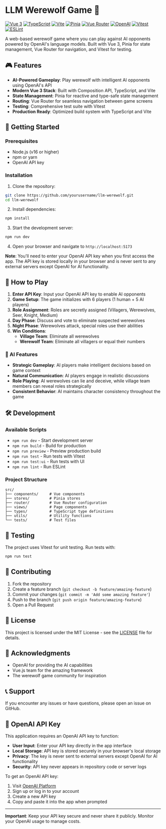 # LLM Werewolf Game 🐺

[![Vue 3](https://img.shields.io/badge/Vue-3.5.13-4FC08D?style=flat&logo=vue.js&logoColor=white)](https://vuejs.org/)
[![TypeScript](https://img.shields.io/badge/TypeScript-5.8.3-3178C6?style=flat&logo=typescript&logoColor=white)](https://www.typescriptlang.org/)
[![Vite](https://img.shields.io/badge/Vite-6.3.5-646CFF?style=flat&logo=vite&logoColor=white)](https://vitejs.dev/)
[![Pinia](https://img.shields.io/badge/Pinia-3.0.3-FFD859?style=flat&logo=pinia&logoColor=black)](https://pinia.vuejs.org/)
[![Vue Router](https://img.shields.io/badge/Vue%20Router-4.5.1-4FC08D?style=flat&logo=vue.js&logoColor=white)](https://router.vuejs.org/)
[![OpenAI](https://img.shields.io/badge/OpenAI-4.28.0-412991?style=flat&logo=openai&logoColor=white)](https://openai.com/)
[![Vitest](https://img.shields.io/badge/Vitest-3.2.4-6E9F18?style=flat&logo=vitest&logoColor=white)](https://vitest.dev/)
[![ESLint](https://img.shields.io/badge/ESLint-8.57.0-4B32C3?style=flat&logo=eslint&logoColor=white)](https://eslint.org/)

A web-based werewolf game where you can play against AI opponents powered by OpenAI's language models. Built with Vue 3, Pinia for state management, Vue Router for navigation, and Vitest for testing.

## 🎮 Features

- **AI-Powered Gameplay**: Play werewolf with intelligent AI opponents using OpenAI's API
- **Modern Vue 3 Stack**: Built with Composition API, TypeScript, and Vite
- **State Management**: Pinia for reactive and type-safe state management
- **Routing**: Vue Router for seamless navigation between game screens
- **Testing**: Comprehensive test suite with Vitest
- **Production Ready**: Optimized build system with TypeScript and Vite

## 🚀 Getting Started

### Prerequisites

- Node.js (v16 or higher)
- npm or yarn
- OpenAI API key

### Installation

1. Clone the repository:

```bash
git clone https://github.com/yourusername/llm-werewolf.git
cd llm-werewolf
```

2. Install dependencies:

```bash
npm install
```

3. Start the development server:

```bash
npm run dev
```

4. Open your browser and navigate to `http://localhost:5173`

**Note**: You'll need to enter your OpenAI API key when you first access the app. The API key is stored locally in your browser and is never sent to any external servers except OpenAI for AI functionality.

## 🎯 How to Play

1. **Enter API Key**: Input your OpenAI API key to enable AI opponents
2. **Game Setup**: The game initializes with 6 players (1 human + 5 AI players)
3. **Role Assignment**: Roles are secretly assigned (Villagers, Werewolves, Seer, Knight, Medium)
4. **Day Phase**: Discuss and vote to eliminate suspected werewolves
5. **Night Phase**: Werewolves attack, special roles use their abilities
6. **Win Conditions**:
   - **Village Team**: Eliminate all werewolves
   - **Werewolf Team**: Eliminate all villagers or equal their numbers

### 🤖 AI Features

- **Strategic Gameplay**: AI players make intelligent decisions based on game context
- **Natural Communication**: AI players engage in realistic discussions
- **Role Playing**: AI werewolves can lie and deceive, while village team members can reveal roles strategically
- **Consistent Behavior**: AI maintains character consistency throughout the game

## 🛠️ Development

### Available Scripts

- `npm run dev` - Start development server
- `npm run build` - Build for production
- `npm run preview` - Preview production build
- `npm run test` - Run tests with Vitest
- `npm run test:ui` - Run tests with UI
- `npm run lint` - Run ESLint

### Project Structure

```
src/
├── components/     # Vue components
├── stores/         # Pinia stores
├── router/         # Vue Router configuration
├── views/          # Page components
├── types/          # TypeScript type definitions
├── utils/          # Utility functions
└── tests/          # Test files
```

## 🧪 Testing

The project uses Vitest for unit testing. Run tests with:

```bash
npm run test
```

## 🤝 Contributing

1. Fork the repository
2. Create a feature branch (`git checkout -b feature/amazing-feature`)
3. Commit your changes (`git commit -m 'Add some amazing feature'`)
4. Push to the branch (`git push origin feature/amazing-feature`)
5. Open a Pull Request

## 📝 License

This project is licensed under the MIT License - see the [LICENSE](LICENSE) file for details.

## 🙏 Acknowledgments

- OpenAI for providing the AI capabilities
- Vue.js team for the amazing framework
- The werewolf game community for inspiration

## 📞 Support

If you encounter any issues or have questions, please open an issue on GitHub.

## 🔑 OpenAI API Key

This application requires an OpenAI API key to function:

- **User Input**: Enter your API key directly in the app interface
- **Local Storage**: API key is stored securely in your browser's local storage
- **Privacy**: The key is never sent to external servers except OpenAI for AI functionality
- **Security**: API key never appears in repository code or server logs

To get an OpenAI API key:

1. Visit [OpenAI Platform](https://platform.openai.com/api-keys)
2. Sign up or log in to your account
3. Create a new API key
4. Copy and paste it into the app when prompted

---

**Important**: Keep your API key secure and never share it publicly. Monitor your OpenAI usage to manage costs.
